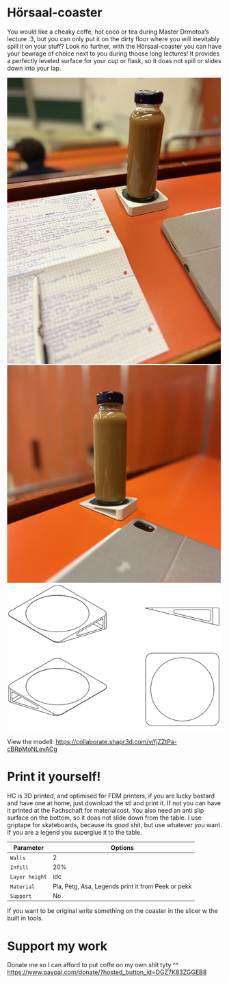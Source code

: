 # Hörsaal-coaster
You would like a cheaky coffe, hot coco or tea during Master Drmotoa‘s lecture :3, but you can only put it on the dirty floor where you will inevitably spill it on your stuff? Look no further, with the Hörsaal-coaster you can have your bewrage of choice next to you during thoose long lectures! It provides a perfectly leveled surface for your cup or flask, so it doas not spill or slides down into your lap. 


<img src='/IMG_3380.jpeg' width='500'>
<img src='/IMG_3379.jpeg' width='500'>
<img src='/IMG_0717.png'>


View the modell: https://collaborate.shapr3d.com/v/fjZZtPa-cBRpMoNLevACg



# Print it yourself!
HC is 3D printed, and optimised for FDM printers, if you are lucky bastard and have one at home, just download the stl and print it. If not you can have it printed at the Fachschaft for materialcost. You also need an anti slip surface on the bottom, so it doas not slide down from the table. I use griptape for skateboards, because its good shit, but use whatever you want. If you are a legend you superglue it to the table. 


| Parameter | Options |
| --- | --- |
| `Walls` | 2 |
| `Infill` | 20% |
| `Layer height` | idc |
| `Material` |Pla, Petg, Asa, Legends print it from Peek or pekk |
| `Support` | No |

If you want to be original write something on the coaster in the slicer w the built in tools. 

# Support my work
Donate me so I can afford to put coffe on my own shit tyty ^^
https://www.paypal.com/donate/?hosted_button_id=DGZ7K83ZGGEB8
